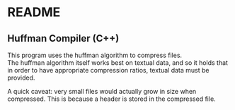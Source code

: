 README
======
Huffman Compiler (C++)
----------------------

This program uses the huffman algorithm to compress files.  
The huffman algorithm itself works best on textual data, and so it holds
that in order to have appropriate compression ratios, textual data 
must be provided.

A quick caveat: very small files would actually grow in size when compressed.
This is because a header is stored in the compressed file.

